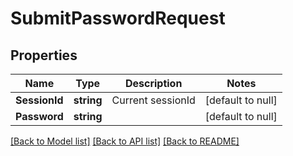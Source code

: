 # SubmitPasswordRequest

## Properties
Name | Type | Description | Notes
------------ | ------------- | ------------- | -------------
**SessionId** | **string** | Current sessionId | [default to null]
**Password** | **string** |  | [default to null]

[[Back to Model list]](../README.md#documentation-for-models) [[Back to API list]](../README.md#documentation-for-api-endpoints) [[Back to README]](../README.md)

